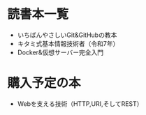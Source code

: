 # 読書本一覧
- いちばんやさしいGit&GitHubの教本
- キタミ式基本情報技術者（令和7年）
- Docker&仮想サーバー完全入門

# 購入予定の本
- Webを支える技術（HTTP,URI,そしてREST）